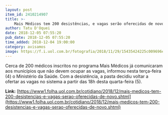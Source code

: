 ```yaml
---
layout: post
item_id: 2410214907
title: >-
    Mais Médicos tem 200 desistências, e vagas serão oferecidas de novo
author: Tatu D'Oquei
date: 2018-12-05 07:55:20
pub_date: 2018-12-05 07:55:20
time_added: 2018-12-04 19:00:00
category: avisamos
image: https://f.i.uol.com.br/fotografia/2018/11/29/15435424225c009696e07d6_1543542422_3x2_rt.jpg
---
```


Cerca de 200 médicos inscritos no programa Mais Médicos já comunicaram aos municípios que não devem ocupar as vagas, informou nesta terça-feira (4) o Ministério da Saúde. Com a desistência, a pasta decidiu voltar a ofertar as vagas no sistema a partir das 18h desta quarta-feira (5).

**Link:** [https://www1.folha.uol.com.br/cotidiano/2018/12/mais-medicos-tem-200-desistencias-e-vagas-serao-oferecidas-de-novo.shtml](https://www1.folha.uol.com.br/cotidiano/2018/12/mais-medicos-tem-200-desistencias-e-vagas-serao-oferecidas-de-novo.shtml)

